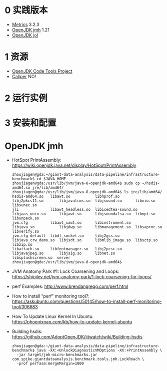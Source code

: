 
# 0 实践版本

+ [Metrics](https://metrics.dropwizard.io) 3.2.3
+ [OpenJDK jmh](http://openjdk.java.net/projects/code-tools/jmh/) 1.21
+ [OpenJDK jol](http://openjdk.java.net/projects/code-tools/jol/)

# 1 资源

+ [OpenJDK Code Tools Project](http://openjdk.java.net/projects/code-tools/)
+ [Caliper](https://github.com/google/caliper) NO!

# 2 运行实例

# 3 安装和配置


# OpenJDK jmh

+ HotSpot PrintAssembly: https://wiki.openjdk.java.net/display/HotSpot/PrintAssembly

      zhoujiagen@gda:~/giant-data-analysis/data-pipeline/infrastructure-benchmark$ cd $JAVA_HOME
      zhoujiagen@gda:/usr/lib/jvm/java-8-openjdk-amd64$ sudo cp ~/hsdis-amd64.so jre/lib/amd64/
      zhoujiagen@gda:/usr/lib/jvm/java-8-openjdk-amd64$ ls jre/lib/amd64/
      hsdis-amd64.so   libawt.so           libhprof.so          libj2pkcs11.so       libjavalcms.so  libjsound.so      libnio.so           libsunec.so
      jli              libawt_headless.so  libicedtea-sound.so  libjaas_unix.so      libjawt.so      libjsoundalsa.so  libnpt.so           libunpack.so
      jvm.cfg          libawt_xawt.so      libinstrument.so     libjava.so           libjdwp.so      libmanagement.so  libsaproc.so        libverify.so
      jvm.cfg-default  libdt_socket.so     libj2gss.so          libjava_crw_demo.so  libjsdt.so      libmlib_image.so  libsctp.so          libzip.so
      libattach.so     libfontmanager.so   libj2pcsc.so         libjavajpeg.so       libjsig.so      libnet.so         libsplashscreen.so  server
      zhoujiagen@gda:/usr/lib/jvm/java-8-openjdk-amd64$


+ JVM Anatomy Park #1: Lock Coarsening and Loops: https://shipilev.net/jvm-anatomy-park/1-lock-coarsening-for-loops/
+ perf Examples: http://www.brendangregg.com/perf.html
+ How to install “perf” monitoring tool?: https://askubuntu.com/questions/50145/how-to-install-perf-monitoring-tool/306683
+ How To Update Linux Kernel In Ubuntu: https://phoenixnap.com/kb/how-to-update-kernel-ubuntu
+ Building hsdis: https://github.com/AdoptOpenJDK/jitwatch/wiki/Building-hsdis

      zhoujiagen@gda:~/giant-data-analysis/data-pipeline/infrastructure-benchmark$ java -XX:+UnlockDiagnosticVMOptions -XX:+PrintAssembly \
        -jar target/jmh-micro-benchmarks.jar com.spike.giantdataanalysis.benchmark.tools.jmh.LockRoach \
        -prof perfasm:mergeMargin=1000
